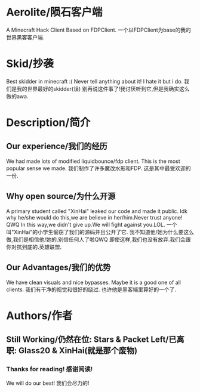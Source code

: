 # Aerolite/陨石客户端
A Minecraft Hack Client Based on FDPClient.
一个以FDPClient为base的我的世界黑客客户端.
# Skid/抄袭
Best skidder in minecraft :(
Never tell anything about it! I hate it but i do.
我们是我的世界最好的skidder(误)
别再说这件事了!我讨厌听到它,但是我确实这么做的awa.
# Description/简介
## Our experience/我们的经历
We had made lots of modified liquidbounce/fdp client.
This is the most popular sense we made.
我们制作了许多魔改水影和FDP.
这是其中最受欢迎的一份.
## Why open source/为什么开源
A primary student called "XinHai" leaked our code and made it public.
Idk why he/she would do this,we are believe in her/him.Never trust anyone! QWQ
In this way,we didn't give up.We will fight against you.LOL.
一个叫"XinHai"的小学生偷窃了我们的源码并且公开了它.
我不知道他/她为什么要这么做,我们是相信他/她的.别信任何人了啦QWQ
即使这样,我们也没有放弃.我们会跟你对抗到底的.英雄联盟.
## Our Advantages/我们的优势
We have clean visuals and nice bypasses.
Maybe it is a good one of all clients.
我们有干净的视觉和很好的绕过.
也许他是黑客端里算好的一个了.
# Authors/作者
Still Working/仍然在位: Stars & Packet
Left/已离职: Glass20 & XinHai(就是那个废物)
---------------------------------------------------
### Thanks for reading! 感谢阅读!
We will do our best!
我们会尽力的!
